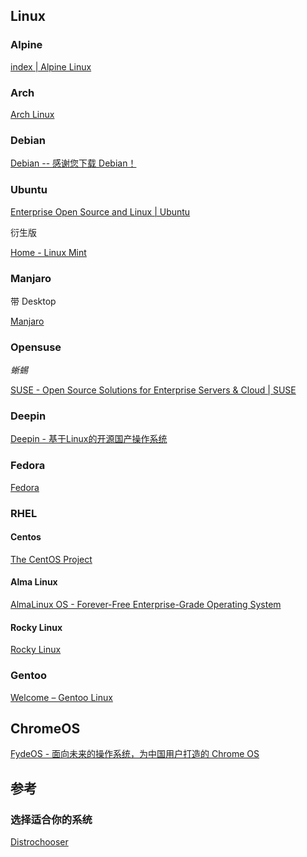 ## Linux

### Alpine

[index | Alpine Linux](https://www.alpinelinux.org/)

### Arch

[Arch Linux](https://archlinux.org/)

### Debian

[Debian -- 感谢您下载 Debian！](https://www.debian.org/download)

### Ubuntu

[Enterprise Open Source and Linux | Ubuntu](https://ubuntu.com/)

衍生版

[Home - Linux Mint](https://www.linuxmint.com/)


### Manjaro

带 Desktop

[Manjaro](https://manjaro.org/)

### Opensuse

*蜥蜴*

[SUSE - Open Source Solutions for Enterprise Servers & Cloud | SUSE](https://www.suse.com/)

### Deepin

[Deepin - 基于Linux的开源国产操作系统](https://www.deepin.org/index/zh)

### Fedora

[Fedora](https://getfedora.org/)

### RHEL

#### Centos

[The CentOS Project](https://www.centos.org/)

#### Alma Linux

[AlmaLinux OS - Forever-Free Enterprise-Grade Operating System](https://almalinux.org/)

#### Rocky  Linux

[Rocky Linux](https://rockylinux.org/)

### Gentoo

[Welcome – Gentoo Linux](https://www.gentoo.org/)

## ChromeOS

[FydeOS - 面向未来的操作系统，为中国用户打造的 Chrome OS](https://fydeos.com/)

## 参考

### 选择适合你的系统

[Distrochooser](https://distrochooser.de/zh-hans)
